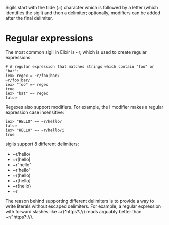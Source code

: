 Sigils start with the tilde (~) character which is followed by a letter (which identifies the sigil) and then a delimiter; 
optionally, modifiers can be added after the final delimiter.

# Regular expressions
The most common sigil in Elixir is ~r, which is used to create regular expressions:

    # A regular expression that matches strings which contain "foo" or "bar":
    iex> regex = ~r/foo|bar/
    ~r/foo|bar/
    iex> "foo" =~ regex
    true
    iex> "bat" =~ regex
    false
Regexes also support modifiers. For example, the i modifier makes a regular expression case insensitive:

    iex> "HELLO" =~ ~r/hello/
    false
    iex> "HELLO" =~ ~r/hello/i
    true

sigils support 8 different delimiters:
* ~r/hello/
* ~r|hello|
* ~r"hello"
* ~r'hello'
* ~r(hello)
* ~r[hello]
* ~r{hello}
* ~r<hello>

The reason behind supporting different delimiters is to provide a way to write literals without escaped delimiters. 
For example, a regular expression with forward slashes like ~r(^https?://) reads arguably better than ~r/^https?:\/\//. 
